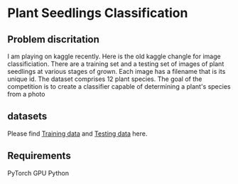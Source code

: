 Plant Seedlings Classification 
==============================
Problem discritation
--------------------
I am playing on kaggle recently. Here is the old kaggle changle for image classificiation. There are a training set and a testing set of images of plant seedlings at various stages of grown. Each image has a filename that is its unique id. The dataset comprises 12 plant species. The goal of the competition is to create a classifier capable of determining a plant's species from a photo

## datasets ##
Please find [Training data](https://www.kaggle.com/c/plant-seedlings-classification/download/train.zip)
and
[Testing data](https://www.kaggle.com/c/plant-seedlings-classification/download/test.zip) here.
    
## Requirements ##
PyTorch
GPU 
Python
